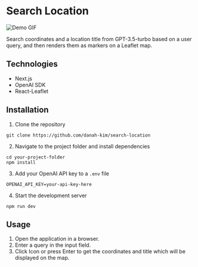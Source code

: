 # Search Location

![Demo GIF](demo.gif)

Search coordinates and a location title from GPT-3.5-turbo based on a user query, and then renders them as markers on a Leaflet map.

## Technologies

- Next.js
- OpenAI SDK
- React-Leaflet

## Installation

1. Clone the repository

```
git clone https://github.com/danah-kim/search-location
```

2. Navigate to the project folder and install dependencies

```
cd your-project-folder
npm install
```

3. Add your OpenAI API key to a `.env` file

```
OPENAI_API_KEY=your-api-key-here
```

4. Start the development server

```
npm run dev
```

## Usage

1. Open the application in a browser.
2. Enter a query in the input field.
3. Click Icon or press Enter to get the coordinates and title which will be displayed on the map.
